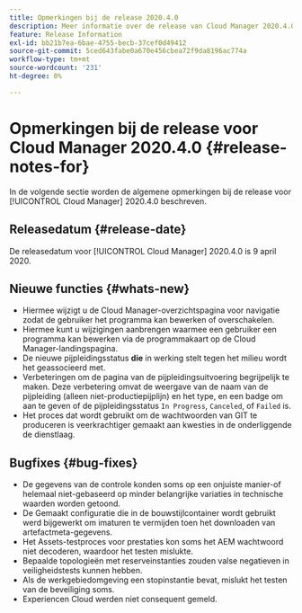 ```yaml
---
title: Opmerkingen bij de release 2020.4.0
description: Meer informatie over de release van Cloud Manager 2020.4.0
feature: Release Information
exl-id: bb21b7ea-6bae-4755-becb-37cef0d49412
source-git-commit: 5ced643fabe0a670e456cbea72f9da8196ac774a
workflow-type: tm+mt
source-wordcount: '231'
ht-degree: 0%

---
```


# Opmerkingen bij de release voor Cloud Manager 2020.4.0 {#release-notes-for}

In de volgende sectie worden de algemene opmerkingen bij de release voor [!UICONTROL Cloud Manager] 2020.4.0 beschreven.

## Releasedatum {#release-date}

De releasedatum voor [!UICONTROL Cloud Manager] 2020.4.0 is 9 april 2020.

## Nieuwe functies {#whats-new}

* Hiermee wijzigt u de Cloud Manager-overzichtspagina voor navigatie zodat de gebruiker het programma kan bewerken of overschakelen.
* Hiermee kunt u wijzigingen aanbrengen waarmee een gebruiker een programma kan bewerken via de programmakaart op de Cloud Manager-landingspagina.
* De nieuwe pijpleidingsstatus **die** in werking stelt tegen het milieu wordt het geassocieerd met.
* Verbeteringen om de pagina van de pijpleidingsuitvoering begrijpelijk te maken. Deze verbetering omvat de weergave van de naam van de pijpleiding (alleen niet-productiepijplijn) en het type, en een badge om aan te geven of de pijpleidingsstatus `In Progress`, `Canceled`, of `Failed` is.
* Het proces dat wordt gebruikt om de wachtwoorden van GIT te produceren is veerkrachtiger gemaakt aan kwesties in de onderliggende de dienstlaag.

## Bugfixes {#bug-fixes}

* De gegevens van de controle konden soms op een onjuiste manier-of helemaal niet-gebaseerd op minder belangrijke variaties in technische waarden worden getoond.
* De Gemaakt configuratie die in de bouwstijlcontainer wordt gebruikt werd bijgewerkt om imaturen te vermijden toen het downloaden van artefactmeta-gegevens.
* Het Assets-testproces voor prestaties kon soms het AEM wachtwoord niet decoderen, waardoor het testen mislukte.
* Bepaalde topologieën met reserveinstanties zouden valse negatieven in veiligheidstests kunnen hebben.
* Als de werkgebiedomgeving een stopinstantie bevat, mislukt het testen van de beveiliging soms.
* Experiencen Cloud werden niet consequent gemeld.
